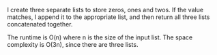 I create three separate lists to store zeros, ones and twos. If the value matches, I append it to the appropriate list,
and then return all three lists concatenated together.

The runtime is O(n) where n is the size of the input list.
The space complexity is O(3n), since there are three lists.